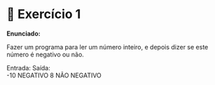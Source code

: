 # 📝 Exercício 1

**Enunciado:**

Fazer um programa para ler um número inteiro, e depois dizer se este número é negativo ou não.

Entrada:   Saída:   
-10        NEGATIVO
8          NÃO NEGATIVO